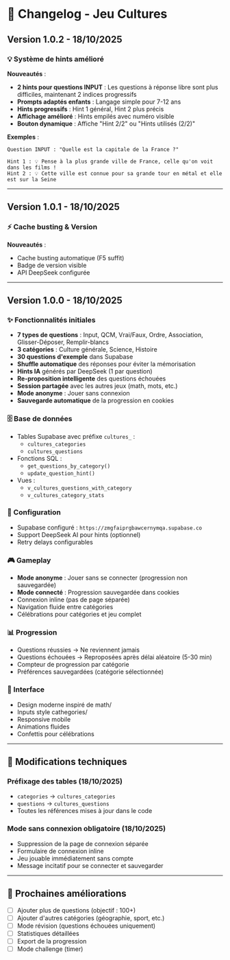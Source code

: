 # 📝 Changelog - Jeu Cultures

## Version 1.0.2 - 18/10/2025

### 💡 Système de hints amélioré

**Nouveautés** :
- **2 hints pour questions INPUT** : Les questions à réponse libre sont plus difficiles, maintenant 2 indices progressifs
- **Prompts adaptés enfants** : Langage simple pour 7-12 ans
- **Hints progressifs** : Hint 1 général, Hint 2 plus précis
- **Affichage amélioré** : Hints empilés avec numéro visible
- **Bouton dynamique** : Affiche "Hint 2/2" ou "Hints utilisés (2/2)"

**Exemples** :
```
Question INPUT : "Quelle est la capitale de la France ?"

Hint 1 : 💡 Pense à la plus grande ville de France, celle qu'on voit dans les films !
Hint 2 : 💡 Cette ville est connue pour sa grande tour en métal et elle est sur la Seine
```

---

## Version 1.0.1 - 18/10/2025

### ⚡ Cache busting & Version

**Nouveautés** :
- Cache busting automatique (F5 suffit)
- Badge de version visible
- API DeepSeek configurée

---

## Version 1.0.0 - 18/10/2025

### ✨ Fonctionnalités initiales

- **7 types de questions** : Input, QCM, Vrai/Faux, Ordre, Association, Glisser-Déposer, Remplir-blancs
- **3 catégories** : Culture générale, Science, Histoire
- **30 questions d'exemple** dans Supabase
- **Shuffle automatique** des réponses pour éviter la mémorisation
- **Hints IA** générés par DeepSeek (1 par question)
- **Re-proposition intelligente** des questions échouées
- **Session partagée** avec les autres jeux (math, mots, etc.)
- **Mode anonyme** : Jouer sans connexion
- **Sauvegarde automatique** de la progression en cookies

### 🗄️ Base de données

- Tables Supabase avec préfixe `cultures_` :
  - `cultures_categories`
  - `cultures_questions`
- Fonctions SQL :
  - `get_questions_by_category()`
  - `update_question_hint()`
- Vues :
  - `v_cultures_questions_with_category`
  - `v_cultures_category_stats`

### 🔧 Configuration

- Supabase configuré : `https://zmgfaiprgbawcernymqa.supabase.co`
- Support DeepSeek AI pour hints (optionnel)
- Retry delays configurables

### 🎮 Gameplay

- **Mode anonyme** : Jouer sans se connecter (progression non sauvegardée)
- **Mode connecté** : Progression sauvegardée dans cookies
- Connexion inline (pas de page séparée)
- Navigation fluide entre catégories
- Célébrations pour catégories et jeu complet

### 📊 Progression

- Questions réussies → Ne reviennent jamais
- Questions échouées → Reproposées après délai aléatoire (5-30 min)
- Compteur de progression par catégorie
- Préférences sauvegardées (catégorie sélectionnée)

### 🎨 Interface

- Design moderne inspiré de math/
- Inputs style cathegories/
- Responsive mobile
- Animations fluides
- Confettis pour célébrations

---

## 🔄 Modifications techniques

### Préfixage des tables (18/10/2025)

- `categories` → `cultures_categories`
- `questions` → `cultures_questions`
- Toutes les références mises à jour dans le code

### Mode sans connexion obligatoire (18/10/2025)

- Suppression de la page de connexion séparée
- Formulaire de connexion inline
- Jeu jouable immédiatement sans compte
- Message incitatif pour se connecter et sauvegarder

---

## 🚀 Prochaines améliorations

- [ ] Ajouter plus de questions (objectif : 100+)
- [ ] Ajouter d'autres catégories (géographie, sport, etc.)
- [ ] Mode révision (questions échouées uniquement)
- [ ] Statistiques détaillées
- [ ] Export de la progression
- [ ] Mode challenge (timer)
